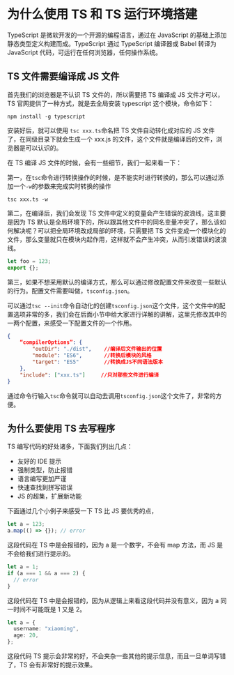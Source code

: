 # 为什么使用 TS 和 TS 运行环境搭建

TypeScript 是微软开发的一个开源的编程语言，通过在 JavaScript 的基础上添加静态类型定义构建而成。TypeScript 通过 TypeScript 编译器或 Babel 转译为 JavaScript 代码，可运行在任何浏览器，任何操作系统。

## TS 文件需要编译成 JS 文件

首先我们的浏览器是不认识 TS 文件的，所以需要把 TS 编译成 JS 文件才可以，TS 官网提供了一种方式，就是去全局安装 typescript 这个模块，命令如下：

```shell
npm install -g typescript
```

安装好后，就可以使用 `tsc xxx.ts`命名把 TS 文件自动转化成对应的 JS 文件了，在同级目录下就会生成一个 xxx.js 的文件，这个文件就是编译后的文件，浏览器是可以认识的。

在 TS 编译 JS 文件的时候，会有一些细节，我们一起来看一下：

第一，在`tsc`命令进行转换操作的时候，是不能实时进行转换的，那么可以通过添加一个`-w`的参数来完成实时转换的操作

```shell
tsc xxx.ts -w
```

第二，在编译后，我们会发现 TS 文件中定义的变量会产生错误的波浪线，这主要是因为 TS 默认是全局环境下的，所以跟其他文件中的同名变量冲突了，那么该如何解决呢？可以把全局环境改成局部的环境，只需要把 TS 文件变成一个模块化的文件，那么变量就只在模块内起作用，这样就不会产生冲突，从而引发错误的波浪线。

```ts
let foo = 123;
export {};
```

第三，如果不想采用默认的编译方式，那么可以通过修改配置文件来改变一些默认的行为。配置文件需要叫做，`tsconfig.json`。

可以通过`tsc --init`命令自动化的创建`tsconfig.json`这个文件，这个文件中的配置选项非常的多，我们会在后面小节中给大家进行详解的讲解，这里先修改其中的一两个配置，来感受一下配置文件的一个作用。

```json
{
    “compilerOptions”: {
    	"outDir": "./dist",    //编译后文件输出的位置
        "module": "ES6",       //转换后模块的风格
        "target": "ES5"        //转换成JS不同语法版本
    },
    "include": ["xxx.ts"]     //只对那些文件进行编译
}
```

通过命令行输入`tsc`命令就可以自动去调用`tsconfig.json`这个文件了，非常的方便。

## 为什么要使用 TS 去写程序

TS 编写代码的好处诸多，下面我们列出几点：

- 友好的 IDE 提示
- 强制类型，防止报错
- 语言编写更加严谨
- 快速查找到拼写错误
- JS 的超集，扩展新功能

下面通过几个小例子来感受一下 TS 比 JS 要优秀的点，

```typescript
let a = 123;
a.map(() => {}); // error
```

这段代码在 TS 中是会报错的，因为 a 是一个数字，不会有 map 方法，而 JS 是不会给我们进行提示的。

```typescript
let a = 1;
if (a === 1 && a === 2) {
  // error
}
```

这段代码在 TS 中是会报错的，因为从逻辑上来看这段代码并没有意义，因为 a 同一时间不可能既是 1 又是 2。

```typescript
let a = {
  username: "xiaoming",
  age: 20,
};
```

这段代码 TS 提示会非常的好，不会夹杂一些其他的提示信息，而且一旦单词写错了，TS 会有非常好的提示效果。
